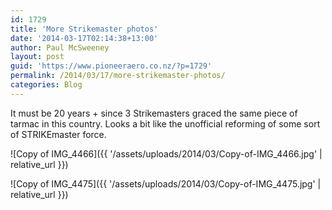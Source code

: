 ```yaml
---
id: 1729
title: 'More Strikemaster photos'
date: '2014-03-17T02:14:38+13:00'
author: Paul McSweeney
layout: post
guid: 'https://www.pioneeraero.co.nz/?p=1729'
permalink: /2014/03/17/more-strikemaster-photos/
categories: Blog
---
```


It must be 20 years + since 3 Strikemasters graced the same piece of tarmac in this country. Looks a bit like the unofficial reforming of some sort of STRIKEmaster force.

![Copy of IMG_4466]({{ '/assets/uploads/2014/03/Copy-of-IMG_4466.jpg' | relative_url }})

![Copy of IMG_4475]({{ '/assets/uploads/2014/03/Copy-of-IMG_4475.jpg' | relative_url }})
